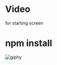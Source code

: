 # Video
for starting screen

# npm install
![giphy](https://user-images.githubusercontent.com/93243242/139031628-3e5d133e-8fc7-4634-b778-2016d5ccd92b.gif)

